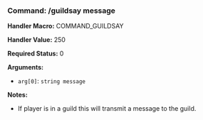 ### Command: /guildsay message

**Handler Macro:** COMMAND_GUILDSAY

**Handler Value:** 250

**Required Status:** 0

**Arguments:**
- `arg[0]`: `string message`

**Notes:**
- If player is in a guild this will transmit a message to the guild.